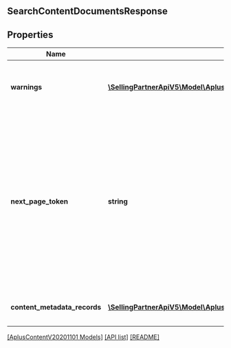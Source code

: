 ## SearchContentDocumentsResponse

## Properties

Name | Type | Description | Notes
------------ | ------------- | ------------- | -------------
**warnings** | [**\SellingPartnerApiV5\Model\AplusContentV20201101\Error[]**](Error.md) | A set of messages to the user, such as warnings or comments. | [optional]
**next_page_token** | **string** | A page token that is returned when the results of the call exceed the page size. To get another page of results, call the operation again, passing in this value with the pageToken parameter. | [optional]
**content_metadata_records** | [**\SellingPartnerApiV5\Model\AplusContentV20201101\ContentMetadataRecord[]**](ContentMetadataRecord.md) | A list of A+ Content metadata records. |

[[AplusContentV20201101 Models]](../) [[API list]](../../Api) [[README]](../../../README.md)

